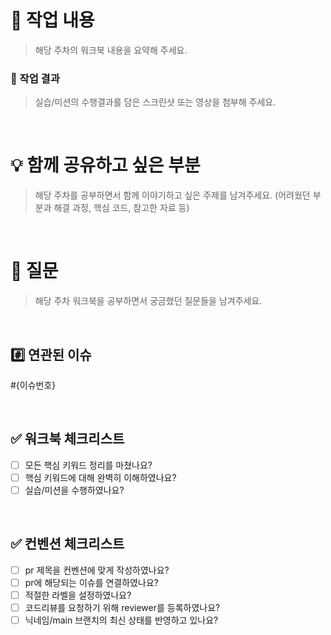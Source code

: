 
# 📢 작업 내용
> 해당 주차의 워크북 내용을 요약해 주세요.

### 📸 작업 결과
> 실습/미션의 수행결과를 담은 스크린샷 또는 영상을 첨부해 주세요.

<br />

# 💡 함께 공유하고 싶은 부분

> 해당 주차를 공부하면서 함께 이야기하고 싶은 주제를 남겨주세요.
> (어려웠던 부분과 해결 과정, 핵심 코드, 참고한 자료 등)

<br />

# 🤔 질문

> 해당 주차 워크북을 공부하면서 궁금했던 질문들을 남겨주세요.

<br />

## #️⃣ 연관된 이슈
#{이슈번호}

<br />

## ✅ 워크북 체크리스트

- [ ] 모든 핵심 키워드 정리를 마쳤나요?
- [ ] 핵심 키워드에 대해 완벽히 이해하였나요?
- [ ] 실습/미션을 수행하였나요?

<br />

## ✅ 컨벤션 체크리스트

- [ ] pr 제목을 컨벤션에 맞게 작성하였나요?
- [ ] pr에 해당되는 이슈를 연결하였나요?
- [ ] 적절한 라벨을 설정하였나요?
- [ ] 코드리뷰를 요청하기 위해 reviewer를 등록하였나요?
- [ ] 닉네임/main 브랜치의 최신 상태를 반영하고 있나요?
      
<br />

